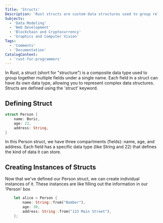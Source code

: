 ```yaml
---
Title: 'Structs'
Description: 'Rust structs are custom data structures used to group related data fields together. They define the blueprint for creating instances with named fields, enabling organized and type-safe data storage.'
Subjects:
  - 'Data Modeling'
  - 'Web Development'
  - 'Blockchain and Cryptocurrency'
  - 'Graphics and Computer Vision'
Tags:
  - 'Comments'
  - 'Documentation'
CatalogContent:
  - 'rust-for-programmers'
---
```


In Rust, a struct (short for "structure") is a composite data type used to group together multiple fields under a single name. Each field in a struct can have its own data type, allowing you to represent complex data structures. Structs are defined using the 'struct' keyword.

## Defining Struct

```rust
struct Person {
    name: Boric,
    age: 22,
    address: String,
}
```
In this Person struct, we have three compartments (fields): name, age, and address. Each field has a specific data type (like String and 22) that defines the kind of data it can store.

## Creating Instances of Structs

Now that we've defined our Person struct, we can create individual instances of it. These instances are like filling out the information in our 'Person' box

```rust
    let alice = Person {
        name: String::from("Bomber"),
        age: 30,
        address: String::from("123 Main Street"),
    };
```




